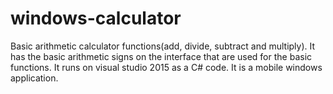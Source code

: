 # windows-calculator
Basic arithmetic calculator functions(add, divide, subtract and multiply). 
It has the basic arithmetic signs on the interface that are used for the basic functions. 
It runs on visual studio 2015 as a C# code.
It is a mobile windows application.
